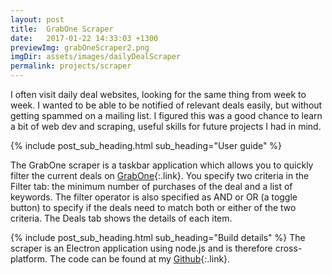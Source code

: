 ```yaml
---
layout: post
title:  GrabOne Scraper
date:   2017-01-22 14:33:03 +1300
previewImg: grabOneScraper2.png
imgDir: assets/images/dailyDealScraper
permalink: projects/scraper
---
```


I often visit daily deal websites, looking for the same thing from week to week. I wanted to be able to be notified of relevant deals easily, but without getting spammed on a mailing list. I figured this was a good chance to learn a bit of web dev and scraping, useful skills for future projects I had in mind.

{% include post_sub_heading.html sub_heading="User guide" %}

The GrabOne scraper is a taskbar application which allows you to quickly filter the current deals on [GrabOne](http://grabone.co.nz){:.link}. You specify two criteria in the Filter tab: the minimum number of purchases of the deal and a list of keywords. The filter operator is also specified as AND or OR (a toggle button) to specify if the deals need to match both or either of the two criteria. The Deals tab shows the details of each item.

{% include post_sub_heading.html sub_heading="Build details" %}
The scraper is an Electron application using node.js and is therefore cross-platform. The code can be found at my [Github](https://github.com/kbre93){:.link}.

